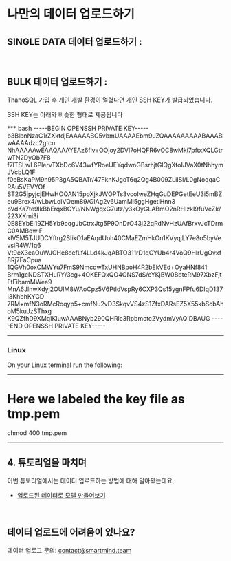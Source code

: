 # **나만의 데이터 업로드하기** 
## **SINGLE DATA 데이터 업로드하기 :**

<br> 

## **BULK 데이터 업로드하기 :**
ThanoSQL 가입 후 개인 개발 환경이 열렸다면 개인 SSH KEY가 발급되었습니다.

SSH KEY는 아래와 비슷한 형태로 제공됩니다

*** bash
-----BEGIN OPENSSH PRIVATE KEY-----
b3BlbnNzaC1rZXktdjEAAAAABG5vbmUAAAAEbm9uZQAAAAAAAAABAAABlwAAAAdzc2gtcn
NhAAAAAwEAAQAAAYEAz6fiv+OOjoy2DVI7oHQFR6vOC8wMki7pftxXQLGtrwTN2DyOb7F8
f7lTSLwL6PlervTXbDc6V43wfYRoeUEYqdwnGBsrhjtGlQgXtoIJVaX0tNhhymJVcbLQ1F
f0eBsKaPM9n95P3gA5QBATr/47FknKJgoT6q2Qg4B009ZLiISl/L0gNoqqaCRAu5VEVYOf
ST2G5jpyjcjEHwHOQAN15ppXjkJWOPTs3vcoIweZHqGuDEPGetEeU3i5mBZeu9Brex4/wLbwLoIVQem89/GIAg2v6UamMi5ggHgetlHnn3
pVdKa7te9lkBbErqxBCYu/NNWgqxG7utz/y3kOyGLABmO2nRHIzkI9fuVeZk/223XKmi3i
0E8EYbEi19ZH5Yb9oqgJbCtrxJtg5P9OnDrO43j22qRdNvHzUAfBrxvJcTDrmC0AMBqwiF
klV5M5TJUDCYftrg2SIikO1aEAqdUoh40CMaEZmHkOn1KVyqjLY7e8o5byVevslR4W/1q6
Vt9eX3eaOuWJGHe8cefLf4LLd4kJqABTO311rD1qCYUb4r4VoQ9HlrUgOvxf8Rj7FaCpua
1QGVh0oxCMWYu7FmS9NmcdwTxUHNBpoH4R2bEkVEd+OyaHNf841
Brm1gcNDSTXHuRY/3cg+4OKEFQxQO4ONS7dS/eYKjBW0BbteRM97XbzFjtFtFibamMWea9
MnA6JlnwXdyj2OUIM8WAoCpz5V6PtldVspRy6CXP3Qs15ygnFPfu6DIqD137I3KhbhKYGD
7RM+mfN3oRMcRoqyp5+cmfNu2vD3SkqvVS4zS1ZfxDARsEZ5X55kbScbAhoM5kuJzSThxg
K9QZfhD9XMqIKIuwAAABNyb290QHRlc3Rpbmctc2VydmVyAQIDBAUG
-----END OPENSSH PRIVATE KEY-----
***

### **Linux** ###
On your Linux terminal run the following:
***
# Here we labeled the key file as tmp.pem
chmod 400 tmp.pem
***


## **4. 튜토리얼을 마치며**

이번 튜토리얼에서는 데이터 업로드하는 방법에 대해 알아봤는데요,
* [업로드된 데이터로 모델 만들어보기](comingsoon)
  
<br>

## **데이터 업로드에 어려움이 있나요?** <br>
데이터 업로그 문의: contact@smartmind.team
